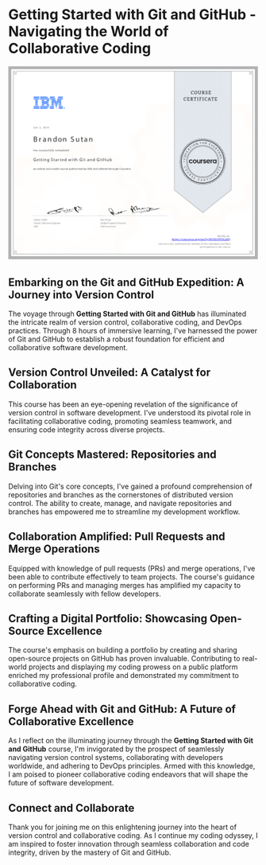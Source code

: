# Getting Started with Git and GitHub - Navigating the World of Collaborative Coding

![Git and GitHub](GetStartedwithGitandGitHub.png)

## Embarking on the Git and GitHub Expedition: A Journey into Version Control

The voyage through **Getting Started with Git and GitHub** has illuminated the intricate realm of version control, collaborative coding, and DevOps practices. Through 8 hours of immersive learning, I've harnessed the power of Git and GitHub to establish a robust foundation for efficient and collaborative software development.

## Version Control Unveiled: A Catalyst for Collaboration

This course has been an eye-opening revelation of the significance of version control in software development. I've understood its pivotal role in facilitating collaborative coding, promoting seamless teamwork, and ensuring code integrity across diverse projects.

## Git Concepts Mastered: Repositories and Branches

Delving into Git's core concepts, I've gained a profound comprehension of repositories and branches as the cornerstones of distributed version control. The ability to create, manage, and navigate repositories and branches has empowered me to streamline my development workflow.

## Collaboration Amplified: Pull Requests and Merge Operations

Equipped with knowledge of pull requests (PRs) and merge operations, I've been able to contribute effectively to team projects. The course's guidance on performing PRs and managing merges has amplified my capacity to collaborate seamlessly with fellow developers.

## Crafting a Digital Portfolio: Showcasing Open-Source Excellence

The course's emphasis on building a portfolio by creating and sharing open-source projects on GitHub has proven invaluable. Contributing to real-world projects and displaying my coding prowess on a public platform enriched my professional profile and demonstrated my commitment to collaborative coding.

## Forge Ahead with Git and GitHub: A Future of Collaborative Excellence

As I reflect on the illuminating journey through the **Getting Started with Git and GitHub** course, I'm invigorated by the prospect of seamlessly navigating version control systems, collaborating with developers worldwide, and adhering to DevOps principles. Armed with this knowledge, I am poised to pioneer collaborative coding endeavors that will shape the future of software development.

## Connect and Collaborate

Thank you for joining me on this enlightening journey into the heart of version control and collaborative coding. As I continue my coding odyssey, I am inspired to foster innovation through seamless collaboration and code integrity, driven by the mastery of Git and GitHub.

